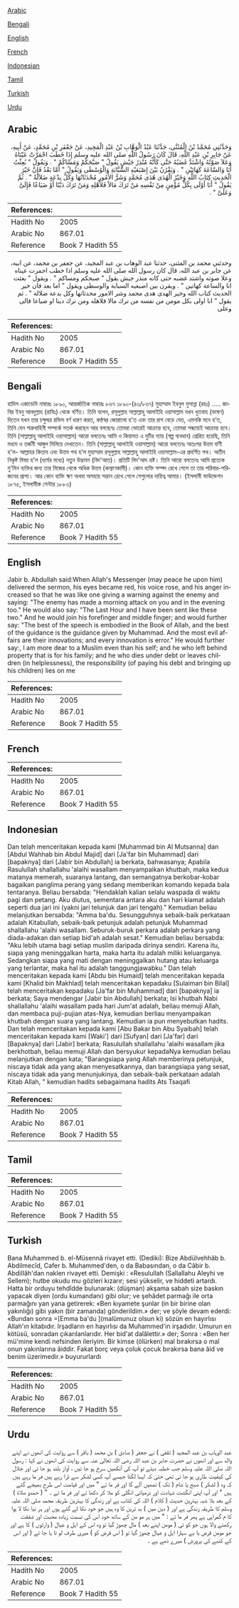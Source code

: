 [Arabic](#arabic)

[Bengali](#bengali)

[English](#english)

[French](#french)

[Indonesian](#indonesian)

[Tamil](#tamil)

[Turkish](#turkish)

[Urdu](#urdu)

## Arabic


<div dir="rtl" lang="ar" style={{fontSize:'larger',backgroundColor:'#f8f9fa',padding:20}}>
وَحَدَّثَنِي مُحَمَّدُ بْنُ الْمُثَنَّى، حَدَّثَنَا عَبْدُ الْوَهَّابِ بْنُ عَبْدِ الْمَجِيدِ، عَنْ جَعْفَرِ بْنِ مُحَمَّدٍ، عَنْ أَبِيهِ، عَنْ جَابِرِ بْنِ عَبْدِ اللَّهِ، قَالَ كَانَ رَسُولُ اللَّهِ صلى الله عليه وسلم إِذَا خَطَبَ احْمَرَّتْ عَيْنَاهُ وَعَلاَ صَوْتُهُ وَاشْتَدَّ غَضَبُهُ حَتَّى كَأَنَّهُ مُنْذِرُ جَيْشٍ يَقُولُ ‏"‏ صَبَّحَكُمْ وَمَسَّاكُمْ ‏"‏ ‏.‏ وَيَقُولُ ‏"‏ بُعِثْتُ أَنَا وَالسَّاعَةَ كَهَاتَيْنِ ‏"‏ ‏.‏ وَيَقْرُنُ بَيْنَ إِصْبَعَيْهِ السَّبَّابَةِ وَالْوُسْطَى وَيَقُولُ ‏"‏ أَمَّا بَعْدُ فَإِنَّ خَيْرَ الْحَدِيثِ كِتَابُ اللَّهِ وَخَيْرُ الْهُدَى هُدَى مُحَمَّدٍ وَشَرُّ الأُمُورِ مُحْدَثَاتُهَا وَكُلُّ بِدْعَةٍ ضَلاَلَةٌ ‏"‏ ‏.‏ ثُمَّ يَقُولُ ‏"‏ أَنَا أَوْلَى بِكُلِّ مُؤْمِنٍ مِنْ نَفْسِهِ مَنْ تَرَكَ مَالاً فَلأَهْلِهِ وَمَنْ تَرَكَ دَيْنًا أَوْ ضَيَاعًا فَإِلَىَّ وَعَلَىَّ ‏"‏ ‏.‏
</div>
<div style={{backgroundColor:'#f8f9fa',padding:20, marginBottom: 10}}><table> <thead> <tr> <th>References:</th> <th></th> </tr> </thead> <tbody><tr><td>Hadith No</td><td>2005</td></tr><tr><td>Arabic No</td><td>867.01</td></tr><tr><td>Reference</td><td>Book 7 Hadith 55</td></tr></tbody></table></div>


<div dir="rtl" lang="ar" style={{fontSize:'larger',backgroundColor:'#f8f9fa',padding:20}}>
وحدثني محمد بن المثنى، حدثنا عبد الوهاب بن عبد المجيد، عن جعفر بن محمد، عن ابيه، عن جابر بن عبد الله، قال كان رسول الله صلى الله عليه وسلم اذا خطب احمرت عيناه وعلا صوته واشتد غضبه حتى كانه منذر جيش يقول " صبحكم ومساكم " . ويقول " بعثت انا والساعة كهاتين " . ويقرن بين اصبعيه السبابة والوسطى ويقول " اما بعد فان خير الحديث كتاب الله وخير الهدى هدى محمد وشر الامور محدثاتها وكل بدعة ضلالة " . ثم يقول " انا اولى بكل مومن من نفسه من ترك مالا فلاهله ومن ترك دينا او ضياعا فالى وعلى
</div>
<div style={{backgroundColor:'#f8f9fa',padding:20, marginBottom: 10}}><table> <thead> <tr> <th>References:</th> <th></th> </tr> </thead> <tbody><tr><td>Hadith No</td><td>2005</td></tr><tr><td>Arabic No</td><td>867.01</td></tr><tr><td>Reference</td><td>Book 7 Hadith 55</td></tr></tbody></table></div>

## Bengali


<div dir="ltr" lang="bn" style={{fontSize:'larger',backgroundColor:'#f8f9fa',padding:20}}>
হাদিস একাডেমি নাম্বারঃ ১৮৯০, আন্তর্জাতিক নাম্বারঃ ৮৬৭ ১৮৯০-(৪৩/৮৬৭) মুহাম্মাদ ইবনুল মুসান্না (রহঃ) ..... জাবির ইবনু আবদুল্লাহ (রাযিঃ) থেকে বর্ণিত। তিনি বলেন, রসূলুল্লাহ সাল্লাল্লাহু আলাইহি ওয়াসাল্লাম যখন খুতবাহ (ভাষণ) দিতেন যখন তার চক্ষুদ্বয় রক্তিম বর্ণ ধারণ করত, কণ্ঠস্বর জোরালো হ'ত এবং তার রাগ বেড়ে যেত, এমনকি মনে হ’ত, তিনি যেন শত্রুবাহিনী সম্পর্কে সতর্ক করছেন আর বলছেনঃ তোমরা ভোরেই আক্রান্ত হবে, তোমরা সন্ধ্যায়ই আক্রান্ত হবে। তিনি (সাল্লাল্লাহু আলাইহি ওয়াসাল্লাম) আরো বলতেনঃ আমি ও কিয়ামত এ দুটির ন্যায় (স্বল্প ব্যবধান) প্রেরিত হয়েছি, তিনি মধ্যম ও তর্জনী আঙ্গুল মিলিয়ে দেখাতেন। তিনি (সাল্লাল্লাহু আলাইহি ওয়াসাল্লাম) আরো বলতেনঃ অতঃপর উত্তম বাণী হ'ল- আল্লাহর কিতাব এবং উত্তম পথ হ’ল মুহাম্মাদ রসূলুল্লাহ সাল্লাল্লাহু আলাইহি ওয়াসাল্লাম-এর প্রদর্শিত পথ। অতীব নিকৃষ্ট বিষয় হ’ল (ধর্মের মধ্যে) নতুন উদ্ভাবন (বিদ'আত)। প্রতিটি বিদ'আদ ভ্রষ্ট। তিনি আরো বলতেনঃ আমি প্রত্যেক মু'মিন ব্যক্তির জন্য তার নিজের থেকে অধিক উত্তম (কল্যাণকামী)। কোন ব্যক্তি সম্পদ রেখে গেলে তা তার পরিবার-পরিজনের প্রাপ্য। আর কোন ব্যক্তি ঋণ অথবা অসহায় সন্তান রেখে গেলে সেগুলোর দায়িত্ব আমার। (ইসলামী ফাউন্ডেশন ১৮৭৫, ইসলামীক সেন্টার ১৮৮৩)
</div>
<div style={{backgroundColor:'#f8f9fa',padding:20, marginBottom: 10}}><table> <thead> <tr> <th>References:</th> <th></th> </tr> </thead> <tbody><tr><td>Hadith No</td><td>2005</td></tr><tr><td>Arabic No</td><td>867.01</td></tr><tr><td>Reference</td><td>Book 7 Hadith 55</td></tr></tbody></table></div>

## English


<div dir="ltr" lang="en" style={{fontSize:'larger',backgroundColor:'#f8f9fa',padding:20}}>
Jabir b. Abdullah said:When Allah's Messenger (may peace he upon him) delivered the sermon, his eyes became red, his voice rose, and his anger increased so that he was like one giving a warning against the enemy and saying: "The enemy has made a morning attack on you and in the evening too." He would also say: "The Last Hour and I have been sent like these two." And he would join his forefinger and middle finger; and would further say: "The best of the speech is embodied in the Book of Allah, and the best of the guidance is the guidance given by Muhammad. And the most evil affairs are their innovations; and every innovation is error." He would further say:, I am more dear to a Muslim even than his self; and he who left behind property that is for his family; and he who dies under debt or leaves children (in helplessness), the responsibility (of paying his debt and bringing up his children) lies on me
</div>
<div style={{backgroundColor:'#f8f9fa',padding:20, marginBottom: 10}}><table> <thead> <tr> <th>References:</th> <th></th> </tr> </thead> <tbody><tr><td>Hadith No</td><td>2005</td></tr><tr><td>Arabic No</td><td>867.01</td></tr><tr><td>Reference</td><td>Book 7 Hadith 55</td></tr></tbody></table></div>

## French


<div dir="ltr" lang="fr" style={{fontSize:'larger',backgroundColor:'#f8f9fa',padding:20}}>

</div>
<div style={{backgroundColor:'#f8f9fa',padding:20, marginBottom: 10}}><table> <thead> <tr> <th>References:</th> <th></th> </tr> </thead> <tbody><tr><td>Hadith No</td><td>2005</td></tr><tr><td>Arabic No</td><td>867.01</td></tr><tr><td>Reference</td><td>Book 7 Hadith 55</td></tr></tbody></table></div>

## Indonesian


<div dir="ltr" lang="id" style={{fontSize:'larger',backgroundColor:'#f8f9fa',padding:20}}>
Dan telah menceritakan kepada kami [Muhammad bin Al Mutsanna] dan [Abdul Wahhab bin Abdul Majid] dari [Ja'far bin Muhammad] dari [bapaknya] dari [Jabir bin Abdullah] ia berkata, bahwasanya; Apabila Rasulullah shallallahu 'alaihi wasallam menyampaikan khutbah, maka kedua matanya memerah, suaranya lantang, dan semangatnya berkobar-kobar bagaikan panglima perang yang sedang memberikan komando kepada bala tentaranya. Beliau bersabda: "Hendaklah kalian selalu waspada di waktu pagi dan petang. Aku diutus, sementara antara aku dan hari kiamat adalah seperti dua jari ini (yakni jari telunjuk dan jari tengah)." Kemudian beliau melanjutkan bersabda: "Amma ba'du. Sesungguhnya sebaik-baik perkataan adalah Kitabullah, sebaik-baik petunjuk adalah petunjuk Muhammad shallallahu 'alaihi wasallam. Seburuk-buruk perkara adalah perkara yang diada-adakan dan setiap bid'ah adalah sesat." Kemudian beliau bersabda: "Aku lebih utama bagi setiap muslim daripada dirinya sendiri. Karena itu, siapa yang meninggalkan harta, maka harta itu adalah miliki keluarganya. Sedangkan siapa yang mati dengan meninggalkan hutang atau keluarga yang terlantar, maka hal itu adalah tanggungjawabku." Dan telah menceritakan kepada kami [Abdu bin Humaid] telah menceritakan kepada kami [Khalid bin Makhlad] telah menceritakan kepadaku [Sulaiman bin Bilal] telah menceritakan kepadaku [Ja'far bin Muhammad] dari [bapaknya] ia berkata; Saya mendengar [Jabir bin Abdullah] berkata; Isi khutbah Nabi shallallahu 'alaihi wasallam pada hari Jum'at adalah, beliau memuji Allah, dan membaca puji-pujian atas-Nya, kemudian berliau menyampaikan khutbah dengan suara yang lantang. Kemudian ia pun menyebutkan hadits. Dan telah menceritakan kepada kami [Abu Bakar bin Abu Syaibah] telah menceritakan kepada kami [Waki'] dari [Sufyan] dari [Ja'far] dari [Bapaknya] dari [Jabir] berkata; Rasulullah shallallahu 'alaihi wasallam jika berkhotbah, beliau memuji Allah dan bersyukur kepadaNya kemudian beliau melanjutkan dengan kata; "Barangsiapa yang Allah memberinya petunjuk, niscaya tidak ada yang akan menyesatkannya, dan barangsiapa yang sesat, niscaya tidak ada yang menunjukinya, dan sebaik-baik perkataan adalah Kitab Allah, " kemudian hadits sebagaimana hadits Ats Tsaqafi
</div>
<div style={{backgroundColor:'#f8f9fa',padding:20, marginBottom: 10}}><table> <thead> <tr> <th>References:</th> <th></th> </tr> </thead> <tbody><tr><td>Hadith No</td><td>2005</td></tr><tr><td>Arabic No</td><td>867.01</td></tr><tr><td>Reference</td><td>Book 7 Hadith 55</td></tr></tbody></table></div>

## Tamil


<div dir="ltr" lang="ta" style={{fontSize:'larger',backgroundColor:'#f8f9fa',padding:20}}>

</div>
<div style={{backgroundColor:'#f8f9fa',padding:20, marginBottom: 10}}><table> <thead> <tr> <th>References:</th> <th></th> </tr> </thead> <tbody><tr><td>Hadith No</td><td>2005</td></tr><tr><td>Arabic No</td><td>867.01</td></tr><tr><td>Reference</td><td>Book 7 Hadith 55</td></tr></tbody></table></div>

## Turkish


<div dir="ltr" lang="tr" style={{fontSize:'larger',backgroundColor:'#f8f9fa',padding:20}}>
Bana Muhammed b. el-Müsennâ rivayet etti. (Dediki): Bize Abdülvehhâb b. Abdilmecîd, Cafer b. Muhammed'den, o da Babasından, o da Câbir b. AbdiIIâh'dan naklen rivayet etti. Demişki : «Resulullah (Sallallahu Aleyhi ve Sellem); hutbe okudu mu gözleri kızarır; sesi yükselir, ve hiddeti artardı. Hatta bir orduyu tehdîdde bulunarak: (düşman) akşama sabah size baskın yapacak diyen (ordu kumandanı) gibi olur; ve şehâdet parmağı ile orta parmağını yan yana getirerek: «Ben kıyamete şunlar (in bir birine olan yakınlığı) gibi yakın (bir zamanda) gönderildim.» der; ve şöyle devam ederdi: «Bundan sonra =[Emma ba'du ](malûmunuz olsun ki) sözün en hayırlısı Allah'ın kitabıdır. Irşadların en hayırlısı da Muhammed'in irşadıdır. Umurun en kötüsü, sonradan çıkarılanlarıdır. Her bid'at dalâlettir.» der; Sonra : «Ben her mü'mine kendi nefsinden ileriyim. Bir kimse (ölürken) mal bırakırsa o mal onun yakınlarına âiddir. Fakat borç veya çoluk çocuk bırakırsa bana âid ve benim üzerimedir.» buyururlardı
</div>
<div style={{backgroundColor:'#f8f9fa',padding:20, marginBottom: 10}}><table> <thead> <tr> <th>References:</th> <th></th> </tr> </thead> <tbody><tr><td>Hadith No</td><td>2005</td></tr><tr><td>Arabic No</td><td>867.01</td></tr><tr><td>Reference</td><td>Book 7 Hadith 55</td></tr></tbody></table></div>

## Urdu


<div dir="rtl" lang="ur" style={{fontSize:'larger',backgroundColor:'#f8f9fa',padding:20}}>
عبد الوہاب بن عبد المجید ( ثقفی ) نے جعفر ( صادق ) بن محمد ( باقر ) سے روایت کی انھوں نے اپنے والد سے اور انھوں نے حضرت جابر بن عبد اللہ رضی اللہ تعالیٰ عنہ سے روایت کی انھوں نے کہا : رسول اللہ صلی اللہ علیہ وسلم جب خطبہ دیتے تو آپ کی آنکھیں سرخ ہو جا تیں ، آواز بلند ہو جا تی اور جلال کی کیفیت طاری ہو جا تی تھی حتیٰ کہ ایسا لگتا جیسے آپ کسی لشکر سے ڈرا رہے ہیں فر ما رہے ہیں کہ وہ ( لشکر ) صبح یا شام ( تک ) تمھیں آلے گا اور فر ما تے " میں اور قیامت اس طرح بھیجے گئے ہیں " اور آپ اپنی انگشت شہادت اور درمیانی انگلی کو ملا کر دکھا تے اور فر ما تے ۔ " ( حمدو صلاۃ ) کے بعد بلا شبہ بہترین حدیث ( کلام ) اللہ کی کتاب ہے اور زندگی کا بہترین طریقہ محمد صلی اللہ علیہ وسلم کا طریقہ زندگی ہے اور ( دین میں ) بد ترین کا وہ ہیں جو خود نکا لے گئے ہوں اور ہر نیا نکا لا ہوا کا م گمراہی ہے پھر فر ما تے : " میں ہر مو من کے ساتھ خود اس کی نسبت زیادہ محبت اور شفقت رکھنے والا ہوں جو کو ئی ( مومن اپنے بعد ) مال چھوڑ گیا تو وہ اس کے اہل و عیال ( وارثوں ) کا ہے اور جو مومن قرض یا بے سہارا اہل و عیال چھوڑ گیا تو ( اس قرض کو ) میری طرف لو ٹا یا جا ئے ( اور اس کے کنبے کی پرورش ) میرے ذمے ہے ۔
</div>
<div style={{backgroundColor:'#f8f9fa',padding:20, marginBottom: 10}}><table> <thead> <tr> <th>References:</th> <th></th> </tr> </thead> <tbody><tr><td>Hadith No</td><td>2005</td></tr><tr><td>Arabic No</td><td>867.01</td></tr><tr><td>Reference</td><td>Book 7 Hadith 55</td></tr></tbody></table></div>